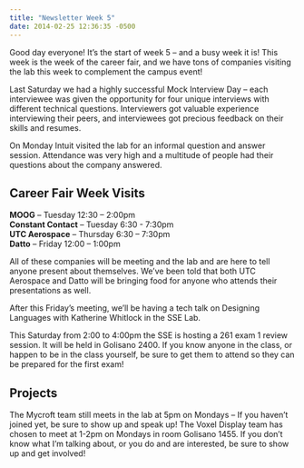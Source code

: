 ```yaml
---
title: "Newsletter Week 5"
date: 2014-02-25 12:36:35 -0500
---
```


Good day everyone! It’s the start of week 5 – and a busy week it is! This week is the week of the career fair, and we have tons of companies visiting the lab this week to complement the campus event!

Last Saturday we had a highly successful Mock Interview Day – each interviewee was given the opportunity for four unique interviews with different technical questions. Interviewers got valuable experience interviewing their peers, and interviewees got precious feedback on their skills and resumes.

On Monday Intuit visited the lab for an informal question and answer session. Attendance was very high and a multitude of people had their questions about the company answered.

## Career Fair Week Visits
**MOOG** – Tuesday 12:30 – 2:00pm<br>
**Constant Contact** – Tuesday 6:30 - 7:30pm<br>
**UTC Aerospace** – Thursday 6:30 – 7:30pm<br>
**Datto** – Friday 12:00 – 1:00pm

All of these companies will be meeting and the lab and are here to tell anyone present about themselves. We’ve been told that both UTC Aerospace and Datto will be bringing food for anyone who attends their presentations as well.

After this Friday’s meeting, we’ll be having a tech talk on Designing Languages with Katherine Whitlock in the SSE Lab.

This Saturday from 2:00 to 4:00pm the SSE is hosting a 261 exam 1 review session. It will be held in Golisano 2400. If you know anyone in the class, or happen to be in the class yourself, be sure to get them to attend so they can be prepared for the first exam!

## Projects
The Mycroft team still meets in the lab at 5pm on Mondays – If you haven’t joined yet, be sure to show up and speak up!
The Voxel Display team has chosen to meet at 1-2pm on Mondays in room Golisano 1455. If you don’t know what I’m talking about, or you do and are interested, be sure to show up and get involved!
